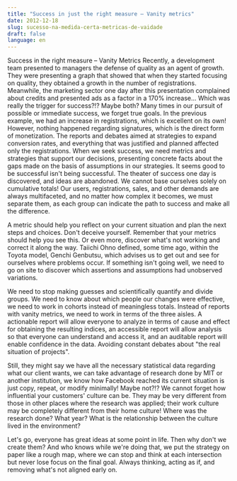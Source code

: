 ```yaml
---
title: "Success in just the right measure – Vanity metrics"
date: 2012-12-18
slug: sucesso-na-medida-certa-metricas-de-vaidade
draft: false
language: en
---
```


Success in the right measure – Vanity Metrics
Recently, a development team presented to managers the defense of quality as an agent of growth. They were presenting a graph that showed that when they started focusing on quality, they obtained a growth in the number of registrations. Meanwhile, the marketing sector one day after this presentation complained about credits and presented ads as a factor in a 170% increase... Which was really the trigger for success?!? Maybe both?
Many times in our pursuit of possible or immediate success, we forget true goals. In the previous example, we had an increase in registrations, which is excellent on its own! However, nothing happened regarding signatures, which is the direct form of monetization. The reports and debates aimed at strategies to expand conversion rates, and everything that was justified and planned affected only the registrations.
When we seek success, we need metrics and strategies that support our decisions, presenting concrete facts about the gaps made on the basis of assumptions in our strategies. It seems good to be successful isn't being successful. The theater of success one day is discovered, and ideas are abandoned.
We cannot base ourselves solely on cumulative totals! Our users, registrations, sales, and other demands are always multifaceted, and no matter how complex it becomes, we must separate them, as each group can indicate the path to success and make all the difference.

A metric should help you reflect on your current situation and plan the next steps and choices. Don't deceive yourself. Remember that your metrics should help you see this. Or even more, discover what's not working and correct it along the way.
Taiichi Ohno defined, some time ago, within the Toyota model, Genchi Genbutsu, which advises us to get out and see for ourselves where problems occur. If something isn't going well, we need to go on site to discover which assertions and assumptions had unobserved variations.

We need to stop making guesses and scientifically quantify and divide groups. We need to know about which people our changes were effective, we need to work in cohorts instead of meaningless totals.
Instead of reports with vanity metrics, we need to work in terms of the three aisles. A actionable report will allow everyone to analyze in terms of cause and effect for obtaining the resulting indices, an accessible report will allow analysis so that everyone can understand and access it, and an auditable report will enable confidence in the data. Avoiding constant debates about "the real situation of projects".

Still, they might say we have all the necessary statistical data regarding what our client wants, we can take advantage of research done by MIT or another institution, we know how Facebook reached its current situation is just copy, repeat, or modify minimally! Maybe not?!? We cannot forget how influential your customers' culture can be. They may be very different from those in other places where the research was applied; their work culture may be completely different from their home culture! Where was the research done? What year? What is the relationship between the culture lived in the environment?

Let's go, everyone has great ideas at some point in life. Then why don't we create them? And who knows while we're doing that, we put the strategy on paper like a rough map, where we can stop and think at each intersection but never lose focus on the final goal. Always thinking, acting as if, and removing what's not aligned early on.